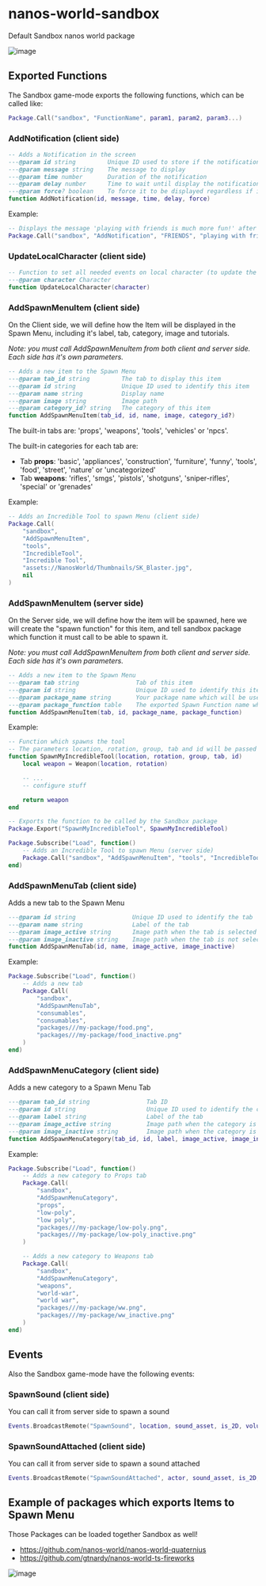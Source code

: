 # nanos-world-sandbox

Default Sandbox nanos world package

![image](https://user-images.githubusercontent.com/6226807/121760112-7d254d80-caff-11eb-968e-20f77aa3c7d3.png)


## Exported Functions

The Sandbox game-mode exports the following functions, which can be called like:

```lua
Package.Call("sandbox", "FunctionName", param1, param2, param3...)
```

### AddNotification (client side)

```lua
-- Adds a Notification in the screen
---@param id string         Unique ID used to store if the notification was already displayed to the player
---@param message string    The message to display
---@param time number       Duration of the notification
---@param delay number      Time to wait until display the notification
---@param force? boolean    To force it to be displayed regardless if it was already displayed before
function AddNotification(id, message, time, delay, force)
```

Example:

```lua
-- Displays the message 'playing with friends is much more fun!' after 10 seconds, for 5 seconds
Package.Call("sandbox", "AddNotification", "FRIENDS", "playing with friends is much more fun!", 5000, 10000)
```


### UpdateLocalCharacter (client side)

```lua
-- Function to set all needed events on local character (to update the UI when it takes damage or dies)
---@param character Character
function UpdateLocalCharacter(character)
```


### AddSpawnMenuItem (client side)

On the Client side, we will define how the Item will be displayed in the Spawn Menu, including it's label, tab, category, image and tutorials.

*Note: you must call AddSpawnMenuItem from both client and server side. Each side has it's own parameters.*

```lua
-- Adds a new item to the Spawn Menu
---@param tab_id string         The tab to display this item
---@param id string             Unique ID used to identify this item
---@param name string           Display name
---@param image string          Image path
---@param category_id? string   The category of this item
function AddSpawnMenuItem(tab_id, id, name, image, category_id?)
```

The built-in tabs are: 'props', 'weapons', 'tools', 'vehicles' or 'npcs'.

The built-in categories for each tab are:
- Tab **props**: 'basic', 'appliances', 'construction', 'furniture', 'funny', 'tools', 'food', 'street', 'nature' or 'uncategorized'
- Tab **weapons**: 'rifles', 'smgs', 'pistols', 'shotguns', 'sniper-rifles', 'special' or 'grenades'


Example:

```lua
-- Adds an Incredible Tool to spawn Menu (client side)
Package.Call(
    "sandbox",
    "AddSpawnMenuItem",
    "tools",
    "IncredibleTool",
    "Incredible Tool",
    "assets://NanosWorld/Thumbnails/SK_Blaster.jpg",
    nil
)
```


### AddSpawnMenuItem (server side)

On the Server side, we will define how the item will be spawned, here we will create the "spawn function" for this item, and tell sandbox package which function it must call to be able to spawn it.

*Note: you must call AddSpawnMenuItem from both client and server side. Each side has it's own parameters.*

```lua
-- Adds a new item to the Spawn Menu
---@param tab string                Tab of this item
---@param id string                 Unique ID used to identify this item
---@param package_name string       Your package name which will be used to call your spawn function
---@param package_function table    The exported Spawn Function name which will be called from sandbox
function AddSpawnMenuItem(tab, id, package_name, package_function)
```

Example:

```lua
-- Function which spawns the tool
-- The parameters location, rotation, group, tab and id will be passed automatically by the caller
function SpawnMyIncredibleTool(location, rotation, group, tab, id)
    local weapon = Weapon(location, rotation)

    -- ...
    -- configure stuff

    return weapon
end

-- Exports the function to be called by the Sandbox package
Package.Export("SpawnMyIncredibleTool", SpawnMyIncredibleTool)

Package.Subscribe("Load", function()
    -- Adds an Incredible Tool to spawn Menu (server side)
    Package.Call("sandbox", "AddSpawnMenuItem", "tools", "IncredibleTool", Package.GetPath(), "SpawnMyIncredibleTool")
end)
```


### AddSpawnMenuTab (client side)

Adds a new tab to the Spawn Menu

```lua
---@param id string                Unique ID used to identify the tab
---@param name string              Label of the tab
---@param image_active string      Image path when the tab is selected
---@param image_inactive string    Image path when the tab is not selected
function AddSpawnMenuTab(id, name, image_active, image_inactive)
```

Example:

```lua
Package.Subscribe("Load", function()
    -- Adds a new tab
    Package.Call(
        "sandbox",
        "AddSpawnMenuTab",
        "consumables",
        "consumables",
        "packages///my-package/food.png",
        "packages///my-package/food_inactive.png"
    )
end)
```


### AddSpawnMenuCategory (client side)

Adds a new category to a Spawn Menu Tab

```lua
---@param tab_id string                Tab ID
---@param id string                    Unique ID used to identify the category
---@param label string                 Label of the tab
---@param image_active string          Image path when the category is selected
---@param image_inactive string        Image path when the category is not selected
function AddSpawnMenuCategory(tab_id, id, label, image_active, image_inactive)
```

Example:

```lua
Package.Subscribe("Load", function()
    -- Adds a new category to Props tab
    Package.Call(
        "sandbox",
        "AddSpawnMenuCategory",
        "props",
        "low-poly",
        "low poly",
        "packages///my-package/low-poly.png",
        "packages///my-package/low-poly_inactive.png"
    )

    -- Adds a new category to Weapons tab
    Package.Call(
        "sandbox",
        "AddSpawnMenuCategory",
        "weapons",
        "world-war",
        "world war",
        "packages///my-package/ww.png",
        "packages///my-package/ww_inactive.png"
    )
end)
```


## Events

Also the Sandbox game-mode have the following events:


### SpawnSound (client side)

You can call it from server side to spawn a sound

```lua
Events.BroadcastRemote("SpawnSound", location, sound_asset, is_2D, volume, pitch)
```


### SpawnSoundAttached (client side)

You can call it from server side to spawn a sound attached

```lua
Events.BroadcastRemote("SpawnSoundAttached", actor, sound_asset, is_2D, volume, pitch)
```


## Example of packages which exports Items to Spawn Menu

Those Packages can be loaded together Sandbox as well!

- https://github.com/nanos-world/nanos-world-quaternius
- https://github.com/gtnardy/nanos-world-ts-fireworks


![image](https://user-images.githubusercontent.com/6226807/121760136-9a5a1c00-caff-11eb-8478-9694135d1378.png)
